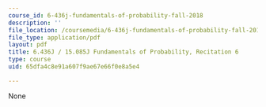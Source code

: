 ```yaml
---
course_id: 6-436j-fundamentals-of-probability-fall-2018
description: ''
file_location: /coursemedia/6-436j-fundamentals-of-probability-fall-2018/65dfa4c8e91a607f9ae67e66f0e8a5e4_MIT6_436JF18_rec6.pdf
file_type: application/pdf
layout: pdf
title: 6.436J / 15.085J Fundamentals of Probability, Recitation 6
type: course
uid: 65dfa4c8e91a607f9ae67e66f0e8a5e4

---
```

None